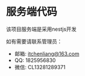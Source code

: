 # 服务端代码
该项目服务端是采用nestjs开发

如有需要请联系管理员：
- 邮箱: itchenliang@163.com
- QQ: 1825956830
- 微信: CL13281289371